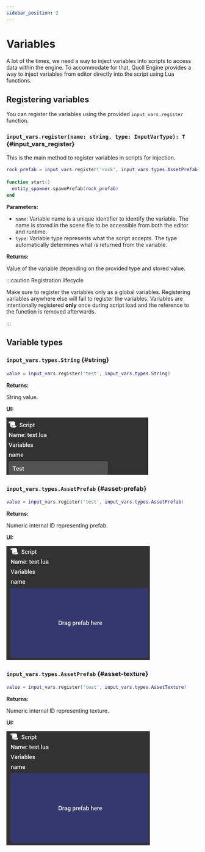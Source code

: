 ```yaml
---
sidebar_position: 2
---
```


# Variables

A lot of the times, we need a way to inject variables into scripts to access data within the engine. To accommodate for that, Quoll Engine provides a way to inject variables from editor directly into the script using Lua functions.

## Registering variables

You can register the variables using the provided `input_vars.register` function.

### `input_vars.register(name: string, type: InputVarType): T` {#input_vars_register}

This is the main method to register variables in scripts for injection.

```lua
rock_prefab = input_vars.register('rock', input_vars.types.AssetPrefab)

function start()
  entity_spawner.spawnPrefab(rock_prefab)
end
```

**Parameters:**

- `name`: Variable name is a unique identifier to identify the variable. The name is stored in the scene file to be accessible from both the editor and runtime.
- `type`: Variable type represents what the script accepts. The type automatically determines what is returned from the variable.

**Returns:**

Value of the variable depending on the provided type and stored value.

:::caution Registration lifecycle

Make sure to register the variables only as a global variables. Registering variables anywhere else will fail to register the variables. Variables are intentionally registered **only** once during script load and the reference to the function is removed afterwards.

:::

## Variable types

### `input_vars.types.String` {#string}

```lua
value = input_vars.register('test', input_vars.types.String)
```

**Returns:**

String value.

**UI:**

![String variable](./img/var-string.png)

### `input_vars.types.AssetPrefab` {#asset-prefab}

```lua
value = input_vars.register('test', input_vars.types.AssetPrefab)
```

**Returns:**

Numeric internal ID representing prefab.

**UI:**

![Prefab variable](./img/var-prefab.png)

### `input_vars.types.AssetPrefab` {#asset-texture}

```lua
value = input_vars.register('test', input_vars.types.AssetTexture)
```

**Returns:**

Numeric internal ID representing texture.

**UI:**

![Texture variable](./img/var-texture.png)
